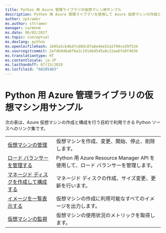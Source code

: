 ```yaml
---
title: Python 用 Azure 管理ライブラリの仮想マシン用サンプル
description: Python 用 Azure 管理ライブラリを使用して Azure 仮想マシンの作成と更新を行うサンプル コードを入手しましょう。
author: sptramer
ms.author: sttramer
manager: carmonm
ms.date: 06/02/2017
ms.topic: conceptual
ms.devlang: python
ms.openlocfilehash: 1605a5cb4b47c60dc07a8e44e52a5799ce39f534
ms.sourcegitcommit: 2efdb9d8a8f8a2c1914bd545a8c22ae6fe0f463b
ms.translationtype: HT
ms.contentlocale: ja-JP
ms.lasthandoff: 07/15/2019
ms.locfileid: "68285483"
---
```

# <a name="azure-management-libraries-for-python-samples-for-virtual-machines"></a>Python 用 Azure 管理ライブラリの仮想マシン用サンプル

次の表は、Azure 仮想マシンの作成と構成を行う目的で利用できる Python ソースへのリンク集です。

| || 
|---|---|
| [仮想マシンの管理][1] | 仮想マシンを作成、変更、開始、停止、削除します。 |
| [ロード バランサーを管理する][2] | Python 用 Azure Resource Manager API を使用して、ロード バランサーを管理します。 |
| [マネージド ディスクを作成して構成する][3] | マネージド ディスクの作成、サイズ変更、更新を行います。|
| [イメージを一覧表示する][4] | 仮想マシンの作成に利用可能なすべてのイメージを出力します。| 
| [仮想マシンの監視][5] |仮想マシンの使用状況のメトリックを取得します。 | 

[1]: https://azure.microsoft.com/resources/samples/virtual-machines-python-manage/
[2]: https://azure.microsoft.com/resources/samples/network-python-manage-loadbalancer
[3]: python-sdk-azure-samples-managed-disks.md
[4]: python-sdk-azure-samples-list-images.md
[5]: python-sdk-azure-samples-monitor-vms.md
